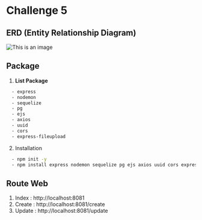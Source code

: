# Challenge 5

## ERD (Entity Relationship Diagram)
![This is an image](https://res.cloudinary.com/dhuvbrmgg/image/upload/v1650769037/Binar%20Library/erd-rental-mobil_benmqy.png)
## Package

1. **List Package**

```sh
  - express
  - nodemon
  - sequelize
  - pg
  - ejs
  - axios
  - uuid
  - cors
  - express-fileupload
```

2. Installation

```sh
  - npm init -y
  - npm install express nodemon sequelize pg ejs axios uuid cors express-fileupload
```

## Route Web

1. Index : http://localhost:8081
2. Create : http://localhost:8081/create
3. Update : http://localhost:8081/update
 
